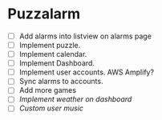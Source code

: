 # Puzzalarm
- [ ] Add alarms into listview on alarms page
- [ ] Implement puzzle.
- [ ] Implement calendar.
- [ ] Implement Dashboard.
- [ ] Implement user accounts. AWS Amplify?
- [ ] Sync alarms to accounts.
- [ ] Add more games
- [ ] *Implement weather on dashboard*
- [ ] *Custom user music*
